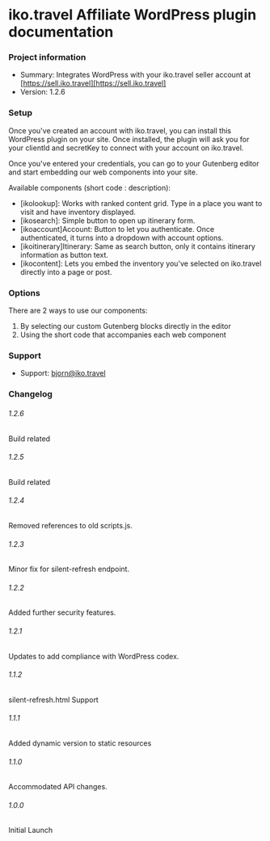 # iko.travel Affiliate WordPress plugin documentation #

### Project information ###

* Summary: Integrates WordPress with your iko.travel seller account at [https://sell.iko.travel][https://sell.iko.travel]
* Version: 1.2.6

### Setup ###
Once you've created an account with iko.travel, you can install this WordPress plugin on your site. Once installed, the plugin will ask you for your clientId and secretKey to connect with your account on iko.travel. 

Once you've entered your credentials, you can go to your Gutenberg editor and start embedding our web components into your site.

Available components (short code : description):

* [ikolookup]: Works with ranked content grid. Type in a place you want to visit and have inventory displayed.
* [ikosearch]: Simple button to open up itinerary form.
* [ikoaccount]Account: Button to let you authenticate. Once authenticated, it turns into a dropdown with account options.
* [ikoitinerary]Itinerary: Same as search button, only it contains itinerary information as button text.
* [ikocontent]: Lets you embed the inventory you've selected on iko.travel directly into a page or post.

### Options ###
There are 2 ways to use our components:

1. By selecting our custom Gutenberg blocks directly in the editor
2. Using the short code that accompanies each web component

### Support ###

* Support: bjorn@iko.travel

[https://sell.iko.travel]: https://sell.iko.travel

### Changelog ###
###### 1.2.6 ######
Build related
###### 1.2.5 ######
Build related
###### 1.2.4 ######
Removed references to old scripts.js.
###### 1.2.3 ######
Minor fix for silent-refresh endpoint.
###### 1.2.2 ######
Added further security features.
###### 1.2.1 ######
Updates to add compliance with WordPress codex.
###### 1.1.2 ######
silent-refresh.html Support
###### 1.1.1 ######
Added dynamic version to static resources
###### 1.1.0 ######
Accommodated API changes.
###### 1.0.0 ######

Initial Launch
